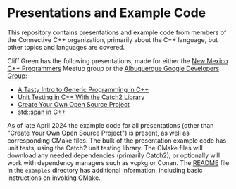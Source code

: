# Presentations and Example Code

This repository contains presentations and example code from members of the Connective C++ organization, primarily about the C++ language, but other topics and languages are covered.

Cliff Green has the following presentations, made for either the [New Mexico C++ Programmers](https://www.meetup.com/new-mexico-cpp-programmers/) Meetup group or the [Albuquerque Google Developers Group](https://gdg.community.dev/gdg-albuquerque/):

- [A Tasty Intro to Generic Programming in C++](./presentations/ATastyIntroToGenericProgrammingInC%2B%2B.pdf)
- [Unit Testing in C++ With the Catch2 Library](https://github.com/connectivecpp/presentations/blob/main/presentations/UnitTestingC%2B%2BWithCatch2.pdf)
- [Create Your Own Open Source Project](https://github.com/connectivecpp/presentations/blob/main/presentations/CreateYourOwnOpenSourceProject.pdf)
- [std::span in C++](https://github.com/connectivecpp/presentations/blob/main/presentations/StdSpanInC%2B%2B.pdf)

As of late April 2024 the example code for all presentations (other than "Create Your Own Open Source Project") is present, as well as corresponding CMake files. The bulk of the presentation example code has unit tests, using the Catch2 unit testing library. The CMake files will download any needed dependencies (primarily Catch2), or optionally will work with dependency managers such as vcpkg or Conan. The [README](examples/README.md) file in the `examples` directory has additional information, including basic instructions on invoking CMake.

